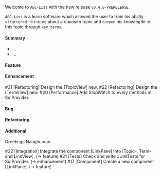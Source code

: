 Welcome to `ABC-List` with the new release `v0.4.0-PRERELEASE`.

`ABC-List` is a learn software which allowed the user to train his ability 
`structured thinking` about a choosen topic and `deepen` his knowlegde in this 
topic through `key terms`.



#### Summary
* ...
* ...



#### Feature



#### Enhancement
#31 [Refactoring] Design the [TopicView] new.
#22 [Refactoring] Design the [TermView] new.
#20 [Performance] Add StopWatch to every methods in SqlProvider.



#### Bug



#### Refactoring



#### Additional



Greetings
Naoghuman



[//]: # (Issues which will be integrated in this release)
#32 [Integration] Integrate the component [LinkPane] into [Topic-, Term- and LinkView]. (-> feature)
#21 [Tests] Check and write JUnitTests for SqlProvider. (-> enhancement)
#17 [Component] Create a new component [LinkPane]. (-> feature)


[//]: # (Links)

